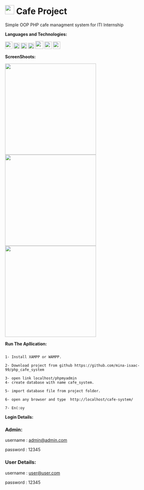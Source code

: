 # <img src="https://i.imgur.com/4sklkeQ.png" height="30px">  Cafe Project
Simple OOP PHP cafe managment system for ITI Internship


**Languages and Technologies:**  

<code><img height="24" src="https://cdn.cdnlogo.com/logos/h/90/html-5.svg"></code>
<code><img height="20" src="https://cdn.cdnlogo.com/logos/c/18/css.svg"></code>
<code><img height="20" src="https://cdn.cdnlogo.com/logos/b/50/bootstrap.svg"></code>
<code><img height="20" src="https://cdn.cdnlogo.com/logos/p/71/php.svg"></code>
<code><img height="26" src="https://cdn.cdnlogo.com/logos/m/47/mysql.svg"></code>
<code><img height="24" src="https://cdn.cdnlogo.com/logos/f/80/fontawesome.svg"></code>
<code><img height="24" src="https://cdn.cdnlogo.com/logos/g/35/google-icon.svg"></code>


**ScreenShoots:**  

<img src="https://i.imgur.com/nJEoh5L.jpg" width="300px"> 

<img src="https://i.imgur.com/VWn23nt.jpg" width="300px"> 

<img src="https://i.imgur.com/Ypdr5Ot.jpg" width="300px"> 

**Run The Apllication:**  

```

1- Install XAMPP or WAMPP.

2- Download project from github https://github.com/mina-isaac-99/php_cafe_system

3- open link localhost/phpmyadmin 
4- create database with name cafe_system. 

5- import database file from project folder.

6- open any browser and type  http://localhost/cafe-system/ 

7- En(:oy 

```

**Login Details:**  
### Admin:
username : admin@admin.com 

password : 12345 

### User Details: 
username : user@user.com 

password : 12345 
